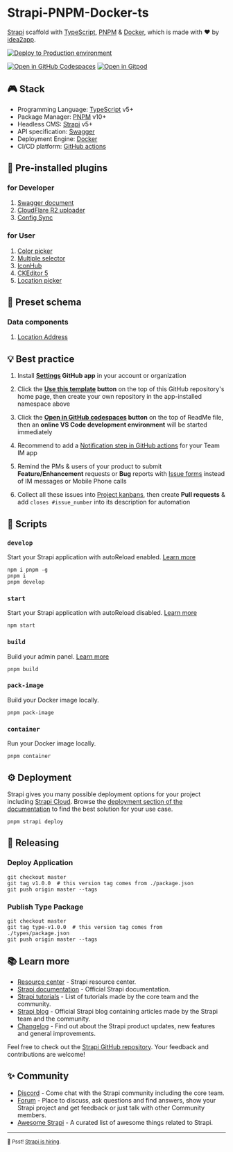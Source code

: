 # Strapi-PNPM-Docker-ts

[Strapi][7] scaffold with [TypeScript][5], [PNPM][6] & [Docker][9], which is made with ❤️ by [idea2app][1].

[![Deploy to Production environment](https://github.com/idea2app/Strapi-PNPM-Docker-ts/actions/workflows/deploy-production.yml/badge.svg)][2]

[![Open in GitHub Codespaces](https://github.com/codespaces/badge.svg)][3]
[![Open in Gitpod](https://gitpod.io/button/open-in-gitpod.svg)][4]

## 🎮 Stack

- Programming Language: [TypeScript][5] v5+
- Package Manager: [PNPM][6] v10+
- Headless CMS: [Strapi][7] v5+
- API specification: [Swagger][8]
- Deployment Engine: [Docker][9]
- CI/CD platform: [GitHub actions][10]

## 🔌 Pre-installed plugins

### for Developer

1.  [Swagger document][11]
2.  [CloudFlare R2 uploader][12]
3.  [Config Sync][13]

### for User

1.  [Color picker][14]
2.  [Multiple selector][15]
3.  [IconHub][16]
4.  [CKEditor 5][17]
5.  [Location picker][18]

## 💾 Preset schema

### Data components

1. [Location Address](src/components/location/address.json)

## 💡 Best practice

1.  Install **[Settings][19] GitHub app** in your account or organization

2.  Click the **[Use this template][20] button** on the top of this GitHub repository's home page, then create your own repository in the app-installed namespace above

3.  Click the **[Open in GitHub codespaces][21] button** on the top of ReadMe file, then an **online VS Code development environment** will be started immediately

4.  Recommend to add a [Notification step in GitHub actions][22] for your Team IM app

5.  Remind the PMs & users of your product to submit **Feature/Enhancement** requests or **Bug** reports with [Issue forms][23] instead of IM messages or Mobile Phone calls

6.  Collect all these issues into [Project kanbans][24], then create **Pull requests** & add `closes #issue_number` into its description for automation

## 🚀 Scripts

### `develop`

Start your Strapi application with autoReload enabled. [Learn more][25]

```shell
npm i pnpm -g
pnpm i
pnpm develop
```

### `start`

Start your Strapi application with autoReload disabled. [Learn more][26]

```shell
npm start
```

### `build`

Build your admin panel. [Learn more][27]

```shell
pnpm build
```

### `pack-image`

Build your Docker image locally.

```shell
pnpm pack-image
```

### `container`

Run your Docker image locally.

```shell
pnpm container
```

## ⚙️ Deployment

Strapi gives you many possible deployment options for your project including [Strapi Cloud][28]. Browse the [deployment section of the documentation][29] to find the best solution for your use case.

```shell
pnpm strapi deploy
```

## 🚀 Releasing

### Deploy Application

```shell
git checkout master
git tag v1.0.0  # this version tag comes from ./package.json
git push origin master --tags
```

### Publish Type Package

```shell
git checkout master
git tag type-v1.0.0  # this version tag comes from ./types/package.json
git push origin master --tags
```

## 📚 Learn more

- [Resource center][30] - Strapi resource center.
- [Strapi documentation][31] - Official Strapi documentation.
- [Strapi tutorials][32] - List of tutorials made by the core team and the community.
- [Strapi blog][33] - Official Strapi blog containing articles made by the Strapi team and the community.
- [Changelog][34] - Find out about the Strapi product updates, new features and general improvements.

Feel free to check out the [Strapi GitHub repository][35]. Your feedback and contributions are welcome!

## ✨ Community

- [Discord][36] - Come chat with the Strapi community including the core team.
- [Forum][37] - Place to discuss, ask questions and find answers, show your Strapi project and get feedback or just talk with other Community members.
- [Awesome Strapi][38] - A curated list of awesome things related to Strapi.

---

<sub>🤫 Psst! [Strapi is hiring][39].</sub>

[1]: https://idea2.app/
[2]: https://github.com/idea2app/Strapi-PNPM-Docker-ts/actions/workflows/deploy-production.yml
[3]: https://codespaces.new/idea2app/Strapi-PNPM-Docker-ts
[4]: https://gitpod.io/?autostart=true#https://github.com/idea2app/Strapi-PNPM-Docker-ts
[5]: https://www.typescriptlang.org/
[6]: https://pnpm.io/
[7]: https://strapi.io/
[8]: https://swagger.io/
[9]: https://www.docker.com/
[10]: https://github.com/features/actions
[11]: https://github.com/strapi/strapi/tree/develop/packages/plugins/documentation
[12]: https://github.com/trieb-work/strapi-provider-cloudflare-r2
[13]: https://github.com/pluginpal/strapi-plugin-config-sync
[14]: https://github.com/strapi/strapi/tree/develop/packages/plugins/color-picker
[15]: https://github.com/Zaydme/strapi-plugin-multi-select
[16]: https://github.com/Arshiash80/strapi-plugin-iconhub
[17]: https://github.com/ckeditor/strapi-plugin-ckeditor
[18]: https://github.com/wisnuwiry/strapi-geodata
[19]: https://github.com/apps/settings
[20]: https://github.com/new?template_name=Strapi-PNPM-Docker-ts&template_owner=idea2app
[21]: https://codespaces.new/idea2app/Strapi-PNPM-Docker-ts
[22]: https://github.com/FreeCodeCamp-Chengdu/FreeCodeCamp-Chengdu.github.io/blob/8df9944449002758f7ec809deeb260ce08182259/.github/workflows/main.yml#L34-L63
[23]: https://github.com/idea2app/Strapi-PNPM-Docker-ts/issues/new/choose
[24]: https://github.com/idea2app/Strapi-PNPM-Docker-ts/projects
[25]: https://docs.strapi.io/dev-docs/cli#strapi-develop
[26]: https://docs.strapi.io/dev-docs/cli#strapi-start
[27]: https://docs.strapi.io/dev-docs/cli#strapi-build
[28]: https://cloud.strapi.io/
[29]: https://docs.strapi.io/dev-docs/deployment
[30]: https://strapi.io/resource-center
[31]: https://docs.strapi.io/
[32]: https://strapi.io/tutorials
[33]: https://strapi.io/blog
[34]: https://strapi.io/changelog
[35]: https://github.com/strapi/strapi
[36]: https://discord.strapi.io/
[37]: https://forum.strapi.io/
[38]: https://github.com/strapi/awesome-strapi
[39]: https://strapi.io/careers
